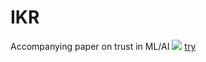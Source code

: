 # IKR
Accompanying paper on trust in ML/AI
[![](testset/thumbnails/5.jpg)](https://k3larra.github.io/ikr/trust_1/version07/version07.html?study_nbr=5)
[try](https://k3larra.github.io/ikr/trust_1/version07.html?study_nbr=0)
